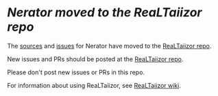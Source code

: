 # *Nerator moved to the ReaLTaiizor repo*

The [sources](https://github.com/Taiizor/ReaLTaiizor/tree/develop/ready/ReaLTaiizor.Nerator) and [issues](https://github.com/Taiizor/ReaLTaiizor/issues?q=is%3Aopen+is%3Aissue) for Nerator have moved to the [ReaLTaiizor repo](https://github.com/Taiizor/ReaLTaiizor).

New issues and PRs should be posted at the [ReaLTaiizor repo](https://github.com/Taiizor/ReaLTaiizor).

Please don't post new issues or PRs in this repo.

For information about using ReaLTaiizor, see [ReaLTaiizor wiki](https://github.com/Taiizor/ReaLTaiizor/wiki).